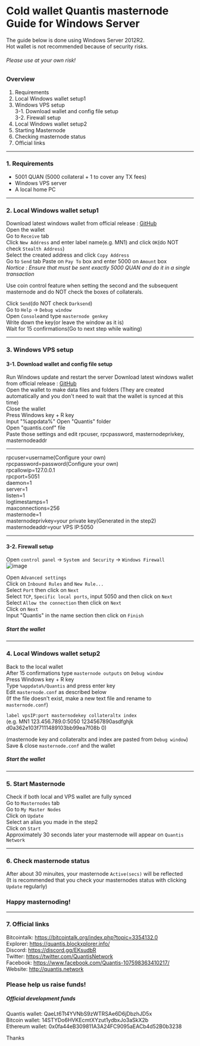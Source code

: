 # Cold wallet Quantis masternode Guide for Windows Server  
The guide below is done using Windows Server 2012R2.  
Hot wallet is not recommended because of security risks.

###### Please use at your own risk!
### Overview  
1. Requirements  
2. Local Windows wallet setup1  
3. Windows VPS setup  
  3-1. Download wallet and config file setup  
  3-2. Firewall setup  
4. Local Windows wallet setup2  
5. Starting Masternode  
6. Checking masternode status  
7. Official links  
___
### 1. Requirements
* 5001 QUAN (5000 collateral + 1 to cover any TX fees)  
* Windows VPS server  
* A local home PC
___
### 2. Local Windows wallet setup1  
Download latest windows wallet from official release : [GitHub](https://github.com/QuantisNetwork/Quantis-public/releases)  
Open the wallet    
Go to `Receive` tab  
Click `New Address` and enter label name(e.g. MN1) and click `OK`(do NOT check `Stealth Address`)  
Select the created address and click `Copy Address`  
Go to `Send` tab
Paste on `Pay To` box and enter 5000 on `Amount` box  
*Nortice : Ensure that must be sent exactly 5000 QUAN and do it in a single transaction*  

Use coin control feature when setting the second and the subsequent masternode and do NOT check the boxes of collaterals.  

Click `Send`(do NOT check `Darksend`)  
Go to `Help` -> `Debug window`  
Open `Console`and type `masternode genkey`  
Write down the key(or leave the window as it is)  
Wait for 15 confirmations(Go to next step while waiting)   
___  
### 3. Windows VPS setup  
#### 3-1. Download wallet and config file setup
Run Windows update and restart the server
Download latest windows wallet from official release : [GitHub](https://github.com/QuantisNetwork/Quantis-public/releases)  
Open the wallet to make data files and folders (They are created automatically and you don't need to wait that the wallet is synced at this time)  
Close the wallet  
Press Windows key + R key  
Input "%appdata%"
Open "Quantis" folder  
Open "quantis.conf" file  
Paste those settings and edit rpcuser, rpcpassword, masternodeprivkey, masternodeaddr
___
rpcuser=username(Configure your own)  
rpcpassword=password(Configure your own)  
rpcallowip=127.0.0.1  
rpcport=5051  
daemon=1  
server=1  
listen=1  
logtimestamps=1  
maxconnections=256  
masternode=1  
masternodeprivkey=your private key(Generated in the step2)  
masternodeaddr=your VPS IP:5050  
___
#### 3-2. Firewall setup  
Open `control panel` -> `System and Security` -> `Windows Firewall`  
![image](https://github.com/0sunrise/Quantis/tree/master/images/firewall.png "Firewall")

Open `Advanced settings`  
Click on `Inbound Rules` and `New Rule...`  
Select `Port` then click on `Next`  
Select `TCP`, `Specific local ports`, input 5050 and then click on `Next`  
Select `Allow the connection` then click on `Next`  
Click on `Next`  
Input "Quantis" in the name section then click on `Finish`  

##### Start the wallet
___
### 4. Local Windows wallet setup2  
Back to the local wallet  
After 15 confirmations type `masternode outputs` on `Debug window`  
Press Windows key + R key  
Type `%appdata%/Quantis` and press enter key  
Edit `masternode.conf` as described below  
(If the file doesn't exist, make a new text file and rename to `masternode.conf`)     

`label vpsIP:port masternodekey collateraltx index`  
(e.g. MN1 123.456.789.0:5050 1234567890asdfghjk d0a362e103f7111489103bb99ea7f08b 0)  

(masternode key and collateraltx and index are pasted from `Debug window`)  
Save & close `masternode.conf` and the wallet  

##### Start the wallet
___
### 5. Start Masternode  
Check if both local and VPS wallet are fully synced  
Go to `Masternodes` tab    
Go to `My Master Nodes`  
Click on `Update`  
Select an alias you made in the step2  
Click on `Start`  
Approximately 30 seconds later your masternode will appear on `Quantis Network`
___
### 6. Check masternode status  
After about 30 minuites, your masternode `Active(secs)` will be reflected  
(It is recommended that you check your masternodes status with clicking `Update` regularly)

### Happy masternoding!
___
### 7. Official links  
Bitcointalk: https://bitcointalk.org/index.php?topic=3354132.0  
Explorer: https://quantis.blockxplorer.info/  
Discord: https://discord.gg/EKsudbR  
Twitter: https://twitter.com/QuantisNetwork  
Facebook: https://www.facebook.com/Quantis-107598363410217/  
Website: http://quantis.network  

### Please help us raise funds!  

##### Official development funds  
Quantis wallet: QaeLt6Tt4YVNbS9zWTRSAe6D6jDbzhJD5x  
Bitcoin wallet: 14STYDo6HVKEcmtXYzut1ydbxJo3aSkX2b  
Ethereum wallet: 0x0fa44eB309811A3A24FC9095aEACb4d52B0b3238  

Thanks
